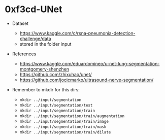 # 0xf3cd-UNet
* Dataset
    * https://www.kaggle.com/c/rsna-pneumonia-detection-challenge/data
    * stored in the folder input

* References
    * https://www.kaggle.com/eduardomineo/u-net-lung-segmentation-montgomery-shenzhen
    * https://github.com/zhixuhao/unet/
    * https://github.com/jocicmarko/ultrasound-nerve-segmentation/

* Remember to mkdir for this dirs:
    * `mkdir ../input/segmentation`
    * `mkdir ../input/segmentation/test`
    * `mkdir ../input/segmentation/train`
    * `mkdir ../input/segmentation/train/augmentation`
    * `mkdir ../input/segmentation/train/image`
    * `mkdir ../input/segmentation/train/mask`
    * `mkdir ../input/segmentation/train/dilate`